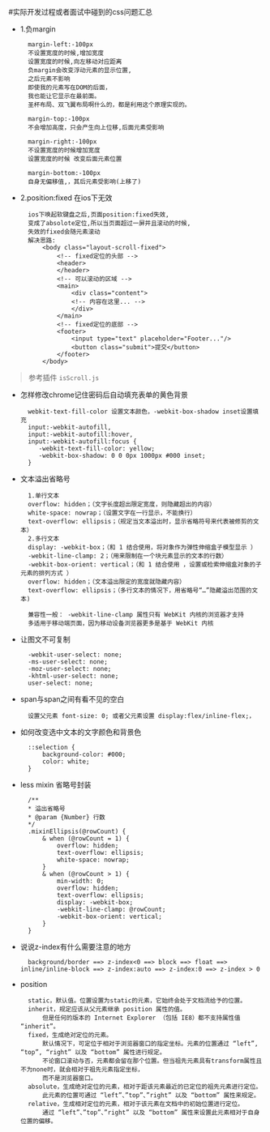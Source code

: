 #实际开发过程或者面试中碰到的css问题汇总
* 1.负margin
    
        margin-left:-100px
        不设置宽度的时候,增加宽度
        设置宽度的时候,向左移动对应距离
        负margin会改变浮动元素的显示位置,
        之后元素不影响
        即使我的元素写在DOM的后面， 
        我也能让它显示在最前面。
        圣杯布局、双飞翼布局啊什么的，都是利用这个原理实现的。
        
        margin-top:-100px
        不会增加高度，只会产生向上位移,后面元素受影响
        
        margin-right:-100px
        不设置宽度的时候增加宽度
        设置宽度的时候 改变后面元素位置
        
        margin-bottom:-100px
        自身无偏移值,，其后元素受影响(上移了)
    
* 2.position:fixed 在ios下无效
        
        ios下唤起软键盘之后,页面position:fixed失效,
        变成了absolote定位,所以当页面超过一屏并且滚动的时候,
        失效的fixed会随元素滚动
        解决思路:
            <body class="layout-scroll-fixed">
                <!-- fixed定位的头部 -->
                <header>
                </header>
                <!-- 可以滚动的区域 -->
                <main>
                    <div class="content">
                    <!-- 内容在这里... -->
                    </div>
                </main>
                <!-- fixed定位的底部 -->
                <footer>
                    <input type="text" placeholder="Footer..."/>
                    <button class="submit">提交</button>
                </footer>
            </body>
>参考插件 `isScroll.js`
* 怎样修改chrome记住密码后自动填充表单的黄色背景

        webkit-text-fill-color 设置文本颜色，-webkit-box-shadow inset设置填充
        input:-webkit-autofill,
        input:-webkit-autofill:hover, 
        input:-webkit-autofill:focus {
           -webkit-text-fill-color: yellow;
           -webkit-box-shadow: 0 0 0px 1000px #000 inset;
        }

* 文本溢出省略号

        1.单行文本
        overflow: hidden；（文字长度超出限定宽度，则隐藏超出的内容）
        white-space: nowrap；（设置文字在一行显示，不能换行）
        text-overflow: ellipsis；（规定当文本溢出时，显示省略符号来代表被修剪的文本）
        2.多行文本
        display: -webkit-box；（和 1 结合使用，将对象作为弹性伸缩盒子模型显示 ）
        -webkit-line-clamp: 2；（用来限制在一个块元素显示的文本的行数）
        -webkit-box-orient: vertical；（和 1 结合使用 ，设置或检索伸缩盒对象的子元素的排列方式 ）
        overflow: hidden；（文本溢出限定的宽度就隐藏内容）
        text-overflow: ellipsis；（多行文本的情况下，用省略号“…”隐藏溢出范围的文本)
        
        兼容性一般： -webkit-line-clamp 属性只有 WebKit 内核的浏览器才支持
        多适用于移动端页面，因为移动设备浏览器更多是基于 WebKit 内核

* 让图文不可复制
        
        -webkit-user-select: none;
        -ms-user-select: none;
        -moz-user-select: none;
        -khtml-user-select: none;
        user-select: none;
        
* span与span之间有看不见的空白

        设置父元素 font-size: 0; 或者父元素设置 display:flex/inline-flex;，

* 如何改变选中文本的文字颜色和背景色

        ::selection {
            background-color: #000;
            color: white;
        }

* less mixin 省略号封装

        /**
        * 溢出省略号
        * @param {Number} 行数
        */
        .mixinEllipsis(@rowCount) {
            & when (@rowCount = 1) {
                overflow: hidden;
                text-overflow: ellipsis;
                white-space: nowrap;
            }
            & when (@rowCount > 1) {
                min-width: 0;
                overflow: hidden;
                text-overflow: ellipsis;
                display: -webkit-box;
                -webkit-line-clamp: @rowCount;
                -webkit-box-orient: vertical;
            }
        }

* 说说z-index有什么需要注意的地方

        background/border ==> z-index<0 ==> block ==> float ==> inline/inline-block ==> z-index:auto ==> z-index:0 ==> z-index > 0

* position
    
        static，默认值。位置设置为static的元素，它始终会处于文档流给予的位置。
        inherit，规定应该从父元素继承 position 属性的值。
            但是任何的版本的 Internet Explorer （包括 IE8）都不支持属性值 “inherit”。
        fixed，生成绝对定位的元素。
            默认情况下，可定位于相对于浏览器窗口的指定坐标。元素的位置通过 “left”, “top”, “right” 以及 “bottom” 属性进行规定。
            不论窗口滚动与否，元素都会留在那个位置。但当祖先元素具有transform属性且不为none时，就会相对于祖先元素指定坐标，
            而不是浏览器窗口。
        absolute，生成绝对定位的元素，相对于距该元素最近的已定位的祖先元素进行定位。
            此元素的位置可通过 “left”、”top”、”right” 以及 “bottom” 属性来规定。
        relative，生成相对定位的元素，相对于该元素在文档中的初始位置进行定位。
            通过 “left”、”top”、”right” 以及 “bottom” 属性来设置此元素相对于自身位置的偏移。
